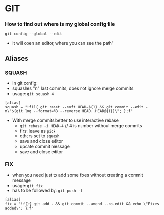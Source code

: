 # GIT

### How to find out where is my global config file
```
git config --global --edit
```
- it will open an editor, where you can see the path'

## Aliases

### SQUASH
- in git config:
- squashes "n" last commits, does not ignore merge commits
- usage: `git squash 4`
```
[alias]
squash = "!f(){ git reset --soft HEAD~${1} && git commit --edit -m\"$(git log --format=%B --reverse HEAD..HEAD@{1})\"; };f"
```
- With merge commits better to use interactive rebase
  - `git rebase -i HEAD~4` // 4 is number without merge commits
  - first leave as `pick`
  - others set to `squash`
  - save and close editor
  - update commit message
  - save and close editor

### FIX
- when you need just to add some fixes without creating a commit message
- usage: `git fix`
- has to be followed by: `git push -f`
```
[alias]
fix = "!f(){ git add . && git commit --amend --no-edit && echo \"Fixes added\"; };f"
```
